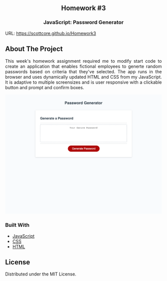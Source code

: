 
  <h2 align="center">Homework #3</h2>
  <h3 align="center">JavaScript: Password Generator</h3>




URL: https://scottcore.github.io/Homework3
## About The Project
  <p align="justify">
    This week's homework assignment required me to modify start code to create an application that enables fictional employees to generte random passwords based on criteria that they've selected. The app runs in the browser and uses dynamically updated HTML and CSS from my JavaScript. It is adaptive to multiple screensizes and is user responsive with a clickable button and prompt and confirm boxes.
 </p>

![screenshot](./Assets/images/Homework3launchpage.png)



### Built With

* [JavaScript]()
* [CSS]()
* [HTML]()




<!-- LICENSE -->
## License

Distributed under the MIT License. 

